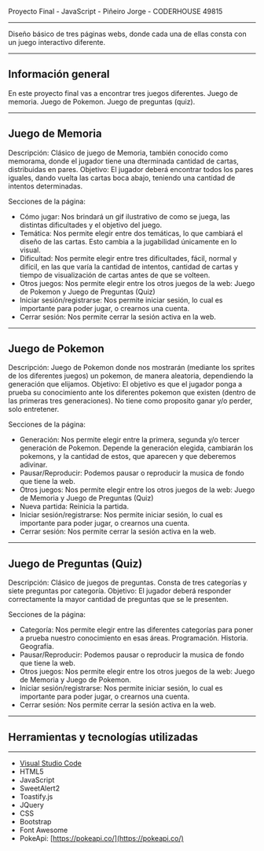 Proyecto Final - JavaScript - Piñeiro Jorge - CODERHOUSE 49815
***
Diseño básico de tres páginas webs, donde cada una de ellas consta con un juego interactivo diferente.
***

## Información general
En este proyecto final vas a encontrar tres juegos diferentes. Juego de memoria. Juego de Pokemon. Juego de preguntas (quiz).
***

## Juego de Memoria
Descripción: Clásico de juego de Memoria, también conocido como memorama, donde el jugador tiene una dterminada cantidad de cartas, distribuidas en pares.
Objetivo: El jugador deberá encontrar todos los pares iguales, dando vuelta las cartas boca abajo, teniendo una cantidad de intentos determinadas.

Secciones de la página:
 - Cómo jugar: Nos brindará un gif ilustrativo de como se juega, las distintas dificultades y el objetivo del juego.
 - Temática: Nos permite elegir entre dos temáticas, lo que cambiará el diseño de las cartas. Esto cambia a la jugabilidad únicamente en lo visual.
 - Dificultad: Nos permite elegir entre tres dificultades, fácil, normal y difícil, en las que varía la cantidad de intentos, cantidad de cartas y tiempo de visualización de cartas antes de que se volteen.
 - Otros juegos: Nos permite elegir entre los otros juegos de la web: Juego de Pokemon y Juego de Preguntas (Quiz)
 - Iniciar sesión/registrarse: Nos permite iniciar sesión, lo cual es importante para poder jugar, o crearnos una cuenta.
 - Cerrar sesión: Nos permite cerrar la sesión activa en la web.
***

## Juego de Pokemon
Descripción: Juego de Pokemon donde nos mostrarán (mediante los sprites de los diferentes juegos) un pokemon, de manera aleatoria, dependiendo la generación que elijamos.
Objetivo: El objetivo es que el jugador ponga a prueba su conocimiento ante los diferentes pokemon que existen (dentro de las primeras tres generaciones). No tiene como proposito ganar y/o perder, solo entretener.

Secciones de la página:
 - Generación: Nos permite elegir entre la primera, segunda y/o tercer generación de Pokemon. Depende la generación elegida, cambiarán los pokemons, y la cantidad de estos, que aparecen y que deberemos adivinar.
 - Pausar/Reproducir: Podemos pausar o reproducir la musica de fondo que tiene la web.
 - Otros juegos: Nos permite elegir entre los otros juegos de la web: Juego de Memoria y Juego de Preguntas (Quiz)
 - Nueva partida: Reinicia la partida.
 - Iniciar sesión/registrarse: Nos permite iniciar sesión, lo cual es importante para poder jugar, o crearnos una cuenta.
 - Cerrar sesión: Nos permite cerrar la sesión activa en la web.
***   

## Juego de Preguntas (Quiz)
Descripción: Clásico de juegos de preguntas. Consta de tres categorías y siete preguntas por categoría.
Objetivo: El jugador deberá responder correctamente la mayor cantidad de preguntas que se le presenten.

Secciones de la página:
 - Categoría: Nos permite elegir entre las diferentes categorías para poner a prueba nuestro conocimiento en esas áreas. Programación. Historia. Geografía.
 - Pausar/Reproducir: Podemos pausar o reproducir la musica de fondo que tiene la web.
 - Otros juegos: Nos permite elegir entre los otros juegos de la web: Juego de Memoria y Juego de Pokemon.
 - Iniciar sesión/registrarse: Nos permite iniciar sesión, lo cual es importante para poder jugar, o crearnos una cuenta.
 - Cerrar sesión: Nos permite cerrar la sesión activa en la web.

***
## Herramientas y tecnologías utilizadas
***

- [Visual Studio Code](https://code.visualstudio.com/)
- HTML5
- JavaScript
- SweetAlert2
- Toastify.js
- JQuery
- CSS
- Bootstrap
- Font Awesome
- PokeApi: [https://pokeapi.co/](https://pokeapi.co/)

